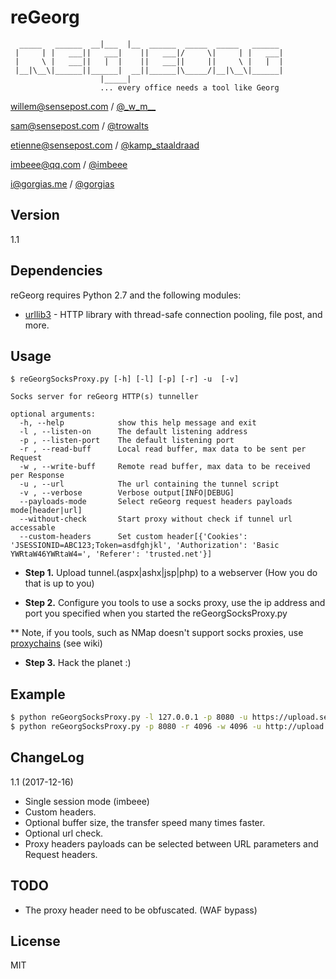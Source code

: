 reGeorg
=========

```                    _____
  _____   ______  __|___  |__  ______  _____  _____   ______
 |     | |   ___||   ___|    ||   ___|/     \|     | |   ___|
 |     \ |   ___||   |  |    ||   ___||     ||     \ |   |  |
 |__|\__\|______||______|  __||______|\_____/|__|\__\|______|
                    |_____|
                    ... every office needs a tool like Georg
```
willem@sensepost.com / [@\_w\_m\_\_]

sam@sensepost.com / [@trowalts]

etienne@sensepost.com / [@kamp_staaldraad]

imbeee@qq.com / [@imbeee]

i@gorgias.me / [@gorgias]


Version
----

1.1

Dependencies
-----------

reGeorg requires Python 2.7 and the following modules:

* [urllib3] - HTTP library with thread-safe connection pooling, file post, and more.
 

Usage
--------------

```
$ reGeorgSocksProxy.py [-h] [-l] [-p] [-r] -u  [-v]

Socks server for reGeorg HTTP(s) tunneller

optional arguments:
  -h, --help            show this help message and exit
  -l , --listen-on      The default listening address
  -p , --listen-port    The default listening port
  -r , --read-buff      Local read buffer, max data to be sent per Request
  -w , --write-buff     Remote read buffer, max data to be received per Response
  -u , --url            The url containing the tunnel script
  -v , --verbose        Verbose output[INFO|DEBUG]
  --payloads-mode       Select reGeorg request headers payloads mode[header|url]
  --without-check       Start proxy without check if tunnel url accessable
  --custom-headers      Set custom header[{'Cookies': 'JSESSIONID=ABC123;Token=asdfghjkl', 'Authorization': 'Basic YWRtaW46YWRtaW4=', 'Referer': 'trusted.net'}]
```

* **Step 1.**
Upload tunnel.(aspx|ashx|jsp|php) to a webserver (How you do that is up to
you)

* **Step 2.**
Configure you tools to use a socks proxy, use the ip address and port you
specified when
you started the reGeorgSocksProxy.py

** Note, if you tools, such as NMap doesn't support socks proxies, use
[proxychains] (see wiki) 

* **Step 3.** Hack the planet :)


Example
---------

```bash
$ python reGeorgSocksProxy.py -l 127.0.0.1 -p 8080 -u https://upload.sensepost.net:8080/tunnel/tunnel.jsp
$ python reGeorgSocksProxy.py -p 8080 -r 4096 -w 4096 -u http://upload.sensepost.net:8080/tunnel/tunnel.jsp --custom-headers "{'Cookies': 'JSESSIONID=ABC123;Token=asdfghjkl', 'Authorization': 'Basic YWRtaW46YWRtaW4=', 'Referer': 'trusted.net'}"
```

ChangeLog
---------

1.1 (2017-12-16)

* Single session mode (imbeee)
* Custom headers.
* Optional buffer size, the transfer speed many times faster.
* Optional url check.
* Proxy headers payloads can be selected between URL parameters and Request headers.

TODO
---------

* The proxy header need to be obfuscated. (WAF bypass)

License
----

MIT


[@\_w\_m\_\_]:http://twitter.com/_w_m__
[@trowalts]:http://twitter.com/trowalts
[@kamp_staaldraad]:http://twitter.com/kamp_staaldraad
[@imbeee]:https://www.imbeee.com/
[@gorgias]:https://gorgias.me/
[urllib3]:https://pypi.python.org/pypi/urllib3
[proxychains]:http://sourceforge.net/projects/proxychains/
